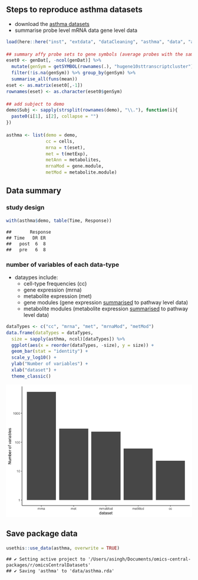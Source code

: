 
## Steps to reproduce asthma datasets

  - download the [asthma
    datasets](https://github.com/singha53/diablo_datasets/blob/master/asthma/asthmaDatasets.RDATA)
  - summarise probe level mRNA data gene level data

<!-- end list -->

``` r
load(here::here("inst", "extdata", "dataCleaning", "asthma", "data", "asthmaDatasets.RDATA"))

## summary affy probe sets to gene symbols (average probes with the same gene symbol)
eset0 <- genDat[, -ncol(genDat)] %>% 
  mutate(genSym = getSYMBOL(rownames(.), "hugene10sttranscriptcluster")) %>% 
  filter(!is.na(genSym)) %>% group_by(genSym) %>% 
  summarise_all(funs(mean))
eset <- as.matrix(eset0[,-1])
rownames(eset) <- as.character(eset0$genSym)

## add subject to demo
demo$Subj <- sapply(strsplit(rownames(demo), "\\."), function(i){
  paste0(i[1], i[2], collapse = "")
})

asthma <- list(demo = demo,
               cc = cells,
               mrna = t(eset),
               met = t(metExp),
               metAnn = metabolites,
               mrnaMod = gene.module,
               metMod = metabolite.module)
```

## Data summary

### study design

``` r
with(asthma$demo, table(Time, Response))
```

    ##       Response
    ## Time   DR ER
    ##   post  6  8
    ##   pre   6  8

### number of variables of each data-type

  - dataypes include:
      - cell-type frequencies (cc)
      - gene expression (mrna)
      - metabolite expression (met)
      - gene modules (gene expression
        [summarised](https://github.com/singha53/diablo_datasets/blob/master/asthma/asthmaDatasets.R)
        to pathway level data)
      - metabolite modules (metabolite expression
        [summarised](https://github.com/singha53/diablo_datasets/blob/master/asthma/asthmaDatasets.R)
        to pathway level data)

<!-- end list -->

``` r
dataTypes <- c("cc", "mrna", "met", "mrnaMod", "metMod")
data.frame(dataTypes = dataTypes,
  size = sapply(asthma, ncol)[dataTypes]) %>% 
  ggplot(aes(x = reorder(dataTypes, -size), y = size)) +
  geom_bar(stat = "identity") +
  scale_y_log10() +
  ylab("Number of variables") +
  xlab("dataset") +
  theme_classic()
```

![](asthma_files/figure-gfm/unnamed-chunk-3-1.png)<!-- -->

## Save package data

``` r
usethis::use_data(asthma, overwrite = TRUE)
```

    ## ✔ Setting active project to '/Users/asingh/Documents/omics-central-packages/r/omicsCentralDatasets'
    ## ✔ Saving 'asthma' to 'data/asthma.rda'

